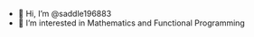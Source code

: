 - 👋 Hi, I’m @saddle196883
- 👀 I’m interested in Mathematics and Functional Programming

<!---
saddle196883 is a ✨ special ✨ repository because its `README.md` (this file) appears on your GitHub profile.
You can click the Preview link to take a look at your changes.
--->
